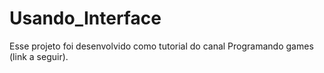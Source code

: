 # Usando_Interface
 Esse projeto foi desenvolvido como tutorial do canal Programando games (link a seguir).
